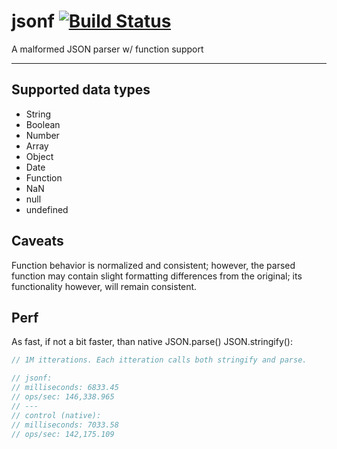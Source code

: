 # jsonf [![Build Status](https://travis-ci.org/iamdevonbutler/jsonf.svg?branch=master)](https://travis-ci.org/iamdevonbutler/jsonf)

A malformed JSON parser w/ function support

---

## Supported data types

- String
- Boolean
- Number
- Array
- Object
- Date
- Function
- NaN
- null
- undefined

## Caveats

Function behavior is normalized and consistent; however, the parsed function may contain slight formatting differences from the original; its functionality however, will remain consistent.

## Perf
As fast, if not a bit faster, than native JSON.parse() JSON.stringify():

```javascript
// 1M itterations. Each itteration calls both stringify and parse.

// jsonf:
// milliseconds: 6833.45
// ops/sec: 146,338.965
// ---
// control (native):
// milliseconds: 7033.58
// ops/sec: 142,175.109
```
